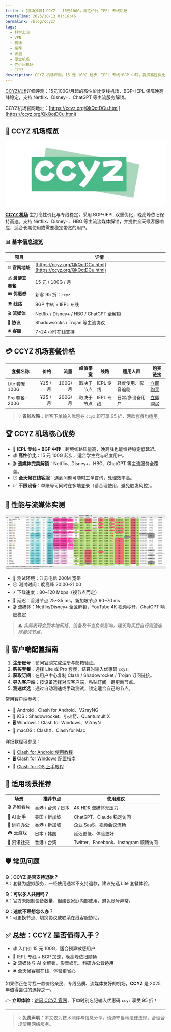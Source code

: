 ```yaml
---
title: ✈️【机场推荐】CCYZ - 15元100G，高性价比 IEPL 专线机场
createTime: 2025/10/13 01:16:46
permalink: /blog/ccyz/
tags:
  - 科学上网
  - VPN
  - 机场
  - 推荐
  - 评测
  - 便宜机场
  - 性价比机场
  - CCYZ
description: CCYZ 机场评测，15 元 100G 起步，IEPL 专线+BGP 中转，提供高性价比、晚高峰不限速、流媒体全解锁的稳定翻墙体验，并附优惠券与套餐解析。
---
```


[CCYZ机场](https://ccyz.org/QkQotDCu.html)详细评测：15元100G/月起的高性价比专线机场，BGP+IEPL 保障晚高峰稳定，支持 Netflix、Disney+、ChatGPT 等主流服务解锁。

CCYZ机场官网地址：[https://ccyz.org/QkQotDCu.html](https://ccyz.org/QkQotDCu.html)

<!-- more -->

## 🎯 CCYZ 机场概览

![ccyz机场logo](images/机场推荐ccyz/image-1.png)

**[CCYZ 机场](https://ccyz.org/QkQotDCu.html)** 主打高性价比与专线稳定，采用 BGP+IEPL 双重优化，晚高峰依旧保持高速。支持 Netflix、Disney+、HBO 等主流流媒体解锁，并提供全天候客服响应，适合长期使用或需要稳定带宽的用户。

### 📊 基本信息速览

| 项目 | 详情 |
|------|------|
| 🌐 **官网地址** | [https://ccyz.org/QkQotDCu.html](https://ccyz.org/QkQotDCu.html) |
| 💰 **最便宜套餐** | 15 元 / 100G / 月 |
| 🎟️ **优惠券** | 新客 95 折：`ccyz` |
| 🌍 **线路** | BGP 中转 + IEPL 专线 |
| 🎬 **流媒体** | Netflix / Disney+ / HBO / ChatGPT 全解锁 |
| 📱 **协议** | Shadowsocks / Trojan 等主流协议 |
| 🛎️ **客服** | 7×24 小时在线支持 |

## 💳 CCYZ 机场套餐价格

| 套餐名称 | 价格 | 流量 | 峰值带宽 | 线路 | 适用人群 | 购买链接 |
|----------|-----:|-----:|---------:|------|----------|----------|
| Lite 套餐 · 100G | ¥15 / 月 | 100G/月 | 取决于节点 | IEPL 专线 | 轻度使用、影音追剧 | [立即购买](https://ccyz.org/QkQotDCu.html) |
| Pro 套餐 · 200G | ¥25 / 月 | 200G/月 | 取决于节点 | IEPL 专线 | 日常/多设备用户 | [立即购买](https://ccyz.org/QkQotDCu.html) |

> 💡 **省钱攻略**：新客下单输入优惠券 `ccyz` 即可享 95 折，两款套餐均适用。

## 🏆 CCYZ 机场核心优势

- 🚀 **IEPL 专线 + BGP 中转**：跨境线路质量高，晚高峰也能维持稳定低延迟。  
- 💰 **高性价比**：15 元 100G 起步，适合学生党与轻度用户。  
- 🎬 **流媒体完美解锁**：Netflix、Disney+、HBO、ChatGPT 等主流服务全覆盖。  
- 🕒 **全天候在线客服**：遇到问题可随时工单咨询，处理效率高。  
- 📈 **不限设备**：单账号可同时在多端登录（请合理使用，避免触发风控）。

## 🔬 性能与流媒体实测

![ccyz机场测速截图](images/机场推荐ccyz/image.png)

- 📍 测试环境：江苏电信 200M 宽带  
- 🕗 测试时间：晚高峰 20:00-21:00  
- ⚡ 下载速度：80~120 Mbps（视节点而定）  
- 🏃 延迟：香港节点 25~35 ms，新加坡节点 60~70 ms  
- 🎬 流媒体：Netflix/Disney+ 全区解锁，YouTube 4K 视频秒开，ChatGPT 响应稳定  

> ⚠️ *实际表现会受本地网络、设备及节点负载影响，建议购买后自行测速选择最优节点。*

## 📱 客户端配置指南

1. **注册账号**：访问[官网](https://ccyz.org/QkQotDCu.html)完成注册与邮箱验证。  
2. **购买套餐**：选择 Lite 或 Pro 套餐，结算时输入优惠码 `ccyz`。  
3. **获取订阅**：在用户中心复制 Clash / Shadowrocket / Trojan 订阅链接。  
4. **导入客户端**：按设备选择对应客户端，粘贴订阅一键更新节点。  
5. **测速优选**：通过自动测速或手动测试，锁定适合自己的节点。  

常用客户端参考：

- 📱 Android：Clash for Android、V2rayNG  
- 🍎 iOS：Shadowrocket、小火箭、Quantumult X  
- 🖥️ Windows：Clash for Windows、V2rayN  
- 🍎 macOS：ClashX、Clash for Mac  

详细教程可参见：

- 📱 [Clash for Android 使用教程](https://www.ermao.net/article/eh8f4n86/)  
- 🖥 [Clash for Windows 配置指南](https://www.ermao.net/article/0gematwc/)  
- 🍎 [Clash for iOS 上手教程](https://www.ermao.net/article/z747kgjd/)

## 🎯 适用场景推荐

| 场景 | 推荐节点 | 使用建议 |
|------|----------|----------|
| 🎬 追剧看片 | 香港 / 台湾 / 日本 | 4K HDR 流媒体无压力 |
| 🤖 AI 助手 | 美国 / 新加坡 | ChatGPT、Claude 稳定访问 |
| 💼 远程办公 | 香港 / 新加坡 | 企业 SaaS、视频会议流畅 |
| 🎮 云游戏 | 日本 / 韩国 | 延迟更低、体验更好 |
| 📰 资讯社交 | 香港 / 台湾 | Twitter、Facebook、Instagram 顺畅访问 |

## 🛡️ 常见问题

**Q：CCYZ 是否支持退款？**  
A：套餐为虚拟服务，一经使用通常不支持退款，建议先选 Lite 套餐体验。

**Q：可以多人共用吗？**  
A：官方未限制设备数量，但建议家庭内部使用，避免账号异常。

**Q：速度不理想怎么办？**  
A：可更换节点、切换协议或联系在线客服协助。

## ✅ 总结：CCYZ 是否值得入手？

- 💰 入门价 15 元 100G，适合预算敏感用户  
- 🚀 IEPL 专线 + BGP 加速，晚高峰依旧顺畅  
- 🎬 流媒体与 AI 全解锁，影音娱乐、科研办公皆适用  
- 🛎️ 全天候客服在线，体验更省心

如果你正在寻找一款价格亲民、专线品质、流媒体友好的机场，**CCYZ** 是 2025 年值得尝试的选择之一。

👉 **立即体验**：[访问 CCYZ 官网](https://ccyz.org/QkQotDCu.html)，下单时别忘记输入优惠码 `ccyz` 享受 95 折！

---

> 💡 **免责声明**：本文仅为技术测评与信息分享，请遵守当地法律法规，合理合规使用网络服务。